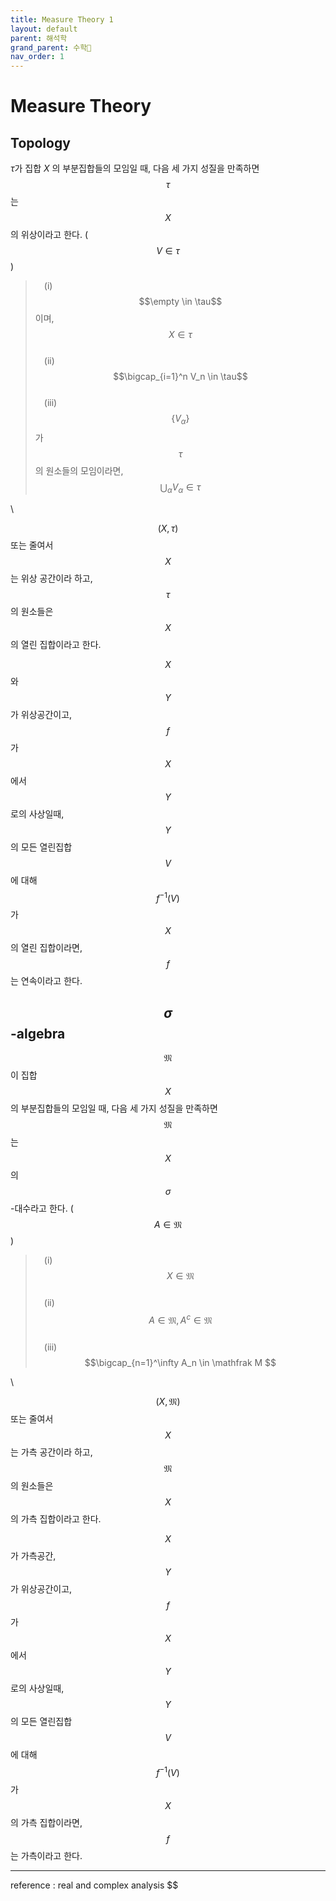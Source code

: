```yaml
---
title: Measure Theory 1
layout: default
parent: 해석학
grand_parent: 수학📏
nav_order: 1
---
```

# Measure Theory

## Topology

$\tau$가 집합 $X$ 의 부분집합들의 모임일 때, 다음 세 가지 성질을 만족하면 $$\tau$$는 $$X$$의 위상이라고 한다. ($$V \in \tau$$)

>  (i) $$\empty \in \tau$$ 이며, $$X \in \tau$$<br> (ii) $$\bigcap_{i=1}^n V_n \in \tau$$<br> (iii) $$\{V_\alpha\}$$가 $$\tau$$의 원소들의 모임이라면, $$\bigcup_\alpha V_\alpha \in \tau
$$

\

$$
(X, \tau)$$ 또는 줄여서 $$X$$는 위상 공간이라 하고, $$\tau$$의 원소들은 $$X$$의 열린 집합이라고 한다.

$$X$$와 $$Y$$가 위상공간이고, $$f$$가 $$X$$에서 $$Y$$로의 사상일때, $$Y$$의 모든 열린집합 $$V$$에 대해 $$f^{-1}(V)$$가 $$X$$의 열린 집합이라면, $$f$$는 연속이라고 한다.

## $$\sigma$$-algebra

$$\mathfrak M$$이 집합 $$X$$의 부분집합들의 모임일 때, 다음 세 가지 성질을 만족하면 $$\mathfrak M$$는 $$X$$의 $$\sigma$$-대수라고 한다. ($$A \in \mathfrak M$$)

>  (i) $$X \in \mathfrak M$$<br> (ii) $$A \in \mathfrak M, A^c \in \mathfrak M$$<br> (iii) $$\bigcap_{n=1}^\infty A_n \in \mathfrak M
$$

\

$$
(X, \mathfrak M)$$ 또는 줄여서 $$X$$는 가측 공간이라 하고, $$\mathfrak M$$의 원소들은 $$X$$의 가측 집합이라고 한다.

$$X$$가 가측공간, $$Y$$가 위상공간이고, $$f$$가 $$X$$에서 $$Y$$로의 사상일때, $$Y$$의 모든 열린집합 $$V$$에 대해 $$f^{-1}(V)$$가 $$X$$의 가측 집합이라면, $$f$$는 가측이라고 한다.
- - -
reference : real and complex analysis
$$
